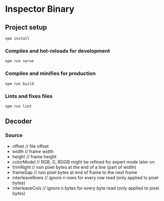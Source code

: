 # Inspector Binary

## Project setup
```
npm install
```

### Compiles and hot-reloads for development
```
npm run serve
```

### Compiles and minifies for production
```
npm run build
```

### Lints and fixes files
```
npm run lint
```

## Decoder

### Source
* offset // file offset
* width // frame width
* height // frame height
* colorModel // RGB, G, RGGB might be refined for expert mode later on
* trimRight // non pixel bytes at the end of a line (part of width)
* frameGap // non pixel bytes at end of frame to the next frame
* interleaveRows // ignore n rows for every row read (only applied to pixel bytes)
* interleaveCols // ignore n bytes for every byte read (only applied to pixel bytes)
